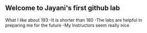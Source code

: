 ## Welcome to Jayani's first github lab
What I like about 193
-It is shorter than 180
-The labs are helpful in preparing me for the future
-My Instructors seem really nice
